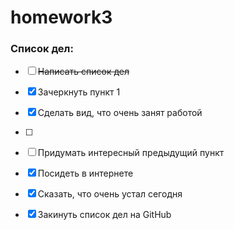 # homework3

### Список дел:
* [ ] ~~Написать список дел~~
* [x] Зачеркнуть пункт 1
* [x] Сделать вид, что очень занят работой
* [ ]
* [ ] Придумать интересный предыдущий пункт
* [x] Посидеть в интернете
* [x] Сказать, что очень устал сегодня
* [x] Закинуть список дел на GitHub

